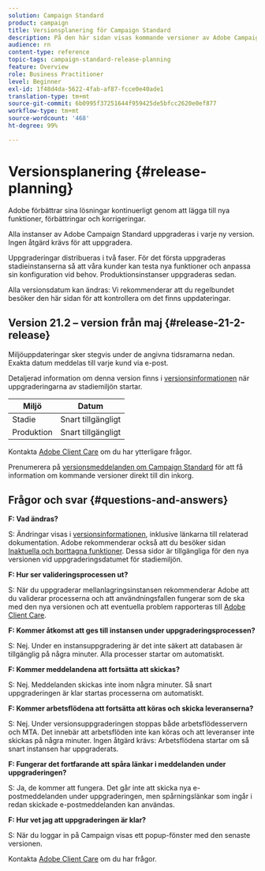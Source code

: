 ```yaml
---
solution: Campaign Standard
product: campaign
title: Versionsplanering för Campaign Standard
description: På den här sidan visas kommande versioner av Adobe Campaign Standard.
audience: rn
content-type: reference
topic-tags: campaign-standard-release-planning
feature: Overview
role: Business Practitioner
level: Beginner
exl-id: 1f48d4da-5622-4fab-af87-fcce0e40ade1
translation-type: tm+mt
source-git-commit: 6b0995f37251644f959425de5bfcc2620e0ef877
workflow-type: tm+mt
source-wordcount: '468'
ht-degree: 99%

---
```


# Versionsplanering {#release-planning}

Adobe förbättrar sina lösningar kontinuerligt genom att lägga till nya funktioner, förbättringar och korrigeringar.

Alla instanser av Adobe Campaign Standard uppgraderas i varje ny version. Ingen åtgärd krävs för att uppgradera.

Uppgraderingar distribueras i två faser. För det första uppgraderas stadieinstanserna så att våra kunder kan testa nya funktioner och anpassa sin konfiguration vid behov. Produktionsinstanser uppgraderas sedan.

Alla versionsdatum kan ändras: Vi rekommenderar att du regelbundet besöker den här sidan för att kontrollera om det finns uppdateringar.

## Version 21.2 – version från maj {#release-21-2-release}

Miljöuppdateringar sker stegvis under de angivna tidsramarna nedan. Exakta datum meddelas till varje kund via e-post.

Detaljerad information om denna version finns i [versionsinformationen](../../rn/using/release-notes.md) när uppgraderingarna av stadiemiljön startar.

<table>
 <thead>
  <tr>
   <th> Miljö<br /> </th>
   <th> Datum<br /> </th>
  </tr>
 </thead>
 <tbody>
  <tr>
   <td>Stadie<br /> </td>
   <td>Snart tillgängligt<br /> </td>
  </tr>
  <tr>
   <td> Produktion<br /> </td>
   <td>Snart tillgängligt<br /> </td>
  </tr>
 </tbody>
</table>

Kontakta [Adobe Client Care](https://helpx.adobe.com/se/enterprise/using/support-for-experience-cloud.html) om du har ytterligare frågor.

Prenumerera på [versionsmeddelanden om Campaign Standard](http://amc-mkt-prod1-t.adobe-campaign.com/lp/LP25?service=%40rZ5cqp2DgNzrgz0alKPInakNbPSTeJYozZYnS7Wbs802u4GlISkHZX4omtK00nAU6xzZ6luEWQzr7kQ9pkCwJYumWkU) för att få information om kommande versioner direkt till din inkorg.

## Frågor och svar {#questions-and-answers}

**F: Vad ändras?**

S: Ändringar visas i [versionsinformationen](../../rn/using/release-notes.md), inklusive länkarna till relaterad dokumentation. Adobe rekommenderar också att du besöker sidan [Inaktuella och borttagna funktioner](../../rn/using/deprecated-features.md). Dessa sidor är tillgängliga för den nya versionen vid uppgraderingsdatumet för stadiemiljön.

**F: Hur ser valideringsprocessen ut?**

S: När du uppgraderar mellanlagringsinstansen rekommenderar Adobe att du validerar processerna och att användningsfallen fungerar som de ska med den nya versionen och att eventuella problem rapporteras till [Adobe Client Care](https://helpx.adobe.com/enterprise/using/support-for-experience-cloud.html).

**F: Kommer åtkomst att ges till instansen under uppgraderingsprocessen?**

S: Nej. Under en instansuppgradering är det inte säkert att databasen är tillgänglig på några minuter. Alla processer startar om automatiskt.

**F: Kommer meddelandena att fortsätta att skickas?**

S: Nej. Meddelanden skickas inte inom några minuter. Så snart uppgraderingen är klar startas processerna om automatiskt.

**F: Kommer arbetsflödena att fortsätta att köras och skicka leveranserna?**

S: Nej. Under versionsuppgraderingen stoppas både arbetsflödesservern och MTA. Det innebär att arbetsflöden inte kan köras och att leveranser inte skickas på några minuter. Ingen åtgärd krävs: Arbetsflödena startar om så snart instansen har uppgraderats.

**F: Fungerar det fortfarande att spåra länkar i meddelanden under uppgraderingen?**

S: Ja, de kommer att fungera. Det går inte att skicka nya e-postmeddelanden under uppgraderingen, men spårningslänkar som ingår i redan skickade e-postmeddelanden kan användas.

**F: Hur vet jag att uppgraderingen är klar?**

S: När du loggar in på Campaign visas ett popup-fönster med den senaste versionen.

Kontakta [Adobe Client Care](https://helpx.adobe.com/enterprise/using/support-for-experience-cloud.html) om du har frågor.
